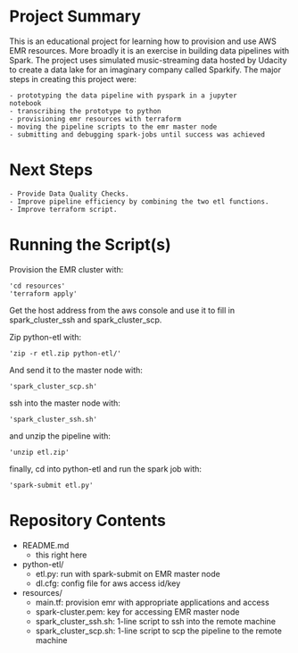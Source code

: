 
# Project Summary

This is an educational project for learning how to provision and use AWS
EMR resources. More broadly it is an exercise in building data
pipelines with Spark. The project uses simulated
music-streaming data hosted by Udacity to create a data lake for
an imaginary company called Sparkify. The major steps in creating this
project were: 

    - prototyping the data pipeline with pyspark in a jupyter
    notebook
    - transcribing the prototype to python
    - provisioning emr resources with terraform
    - moving the pipeline scripts to the emr master node
    - submitting and debugging spark-jobs until success was achieved

# Next Steps

    - Provide Data Quality Checks.
    - Improve pipeline efficiency by combining the two etl functions.
    - Improve terraform script.

# Running the Script(s)

Provision the EMR cluster with:
    
    'cd resources'
    'terraform apply'

Get the host address from the aws console and use it to fill in
spark_cluster_ssh and spark_cluster_scp.

Zip python-etl with:
    
    'zip -r etl.zip python-etl/'
    
And send it to the master node with:

    'spark_cluster_scp.sh'
    
ssh into the master node with:

    'spark_cluster_ssh.sh'
    
and unzip the pipeline with:

    'unzip etl.zip'
    
finally, cd into python-etl and run the spark job with:

    'spark-submit etl.py'

# Repository Contents

- README.md
    - this right here
- python-etl/
    - etl.py: run with spark-submit on EMR master node
    - dl.cfg: config file for aws access id/key
- resources/
    - main.tf: provision emr with appropriate applications and access
    - spark-cluster.pem: key for accessing EMR master node
    - spark_cluster_ssh.sh: 1-line script to ssh into the remote machine
    - spark_cluster_scp.sh: 1-line script to scp the pipeline to the remote machine
